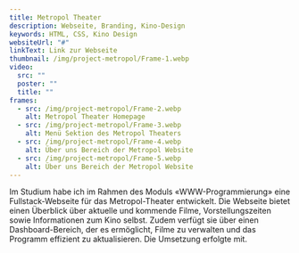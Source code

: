 ```yaml
---
title: Metropol Theater
description: Webseite, Branding, Kino-Design
keywords: HTML, CSS, Kino Design
websiteUrl: "#"
linkText: Link zur Webseite
thumbnail: /img/project-metropol/Frame-1.webp
video:
  src: ""
  poster: ""
  title: ""
frames:
  - src: /img/project-metropol/Frame-2.webp
    alt: Metropol Theater Homepage
  - src: /img/project-metropol/Frame-3.webp
    alt: Menü Sektion des Metropol Theaters
  - src: /img/project-metropol/Frame-4.webp
    alt: Über uns Bereich der Metropol Website
  - src: /img/project-metropol/Frame-5.webp
    alt: Über uns Bereich der Metropol Website
---
```


Im Studium habe ich im Rahmen des Moduls «WWW-Programmierung» eine Fullstack-Webseite für das Metropol-Theater entwickelt. Die Webseite bietet einen Überblick über aktuelle und kommende Filme, Vorstellungszeiten sowie Informationen zum Kino selbst. Zudem verfügt sie über einen Dashboard-Bereich, der es ermöglicht, Filme zu verwalten und das Programm effizient zu aktualisieren. Die Umsetzung erfolgte mit.
